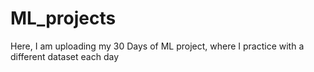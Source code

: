 # ML_projects
Here, I am uploading my 30 Days of ML project, where I practice with a different dataset each day
